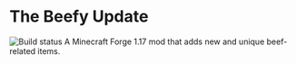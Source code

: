 # The Beefy Update
![Build status](https://github.com/iCrazyBlaze/TheBeefyUpdate/actions/workflows/build/badge.svg)
 A Minecraft Forge 1.17 mod that adds new and unique beef-related items.
